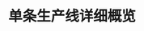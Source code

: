 ---
layout: article
title: 单条生产线详细概览
description: 
  - 模板展现了单条生产线所有的相关信息，包括MES数据、订单信息和员工资讯及其他。此外，它还以简洁的方式呈现了其他生产线的状态。
lang: cn
weight: 2000
isDraft: false
ref: Detailed-Overview-Production-Line
category:
  - KPI
  - Lean Management
  - Process
  - Production
image: Detailed-Overview-Production-Line.png
image_thumbnail: Detailed-Overview-Production-Line_thumbnail.png
download: Detailed-Overview-Production-Line - CN.pbmx
overview_description:
overview_benefits:
overview_data_sources:
---